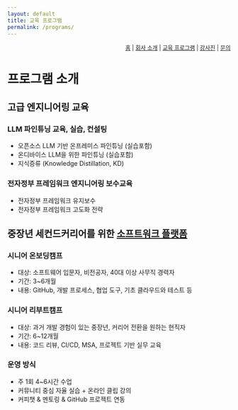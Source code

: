 ```yaml
---
layout: default
title: 교육 프로그램
permalink: /programs/
---
```

<nav style="text-align:right; font-size: 0.9em;">
  <a href="/">홈</a> |
  <a href="/about/">회사 소개</a> |
  <a href="/programs/">교육 프로그램</a> |
  <a href="/teams/">강사진</a> |
  <a href="/contact/">문의</a>
</nav>

# 프로그램 소개

## 고급 엔지니어링 교육
### LLM 파인튜닝 교육, 실습, 컨설팅
- 오픈소스 LLM 기반 온프레미스 파인튜닝 (실습포함)
- 온디바이스 LLM을 위한 파인튜닝 (실습포함)
- 지식증류 (Knowledge Distillation, KD)

### 전자정부 프레임워크 엔지니어링 보수교육
- 전자정부 프레임워크 유지보수
- 전자정부 프레임워크 고도화 전략

## 중장년 세컨드커리어를 위한 [소프트워크 플랫폼](https://2hcube.com/softwalk/)
### 시니어 온보딩캠프
- 대상: 소프트웨어 입문자, 비전공자, 40대 이상 사무직 경력자
- 기간: 3~6개월
- 내용: GitHub, 개발 프로세스, 협업 도구, 기초 클라우드와 테스트 등

### 시니어 리부트캠프
- 대상: 과거 개발 경험이 있는 중장년, 커리어 전환을 원하는 현직자
- 기간: 6~12개월
- 내용: 코드 리뷰, CI/CD, MSA, 프로젝트 기반 실무 교육

### 운영 방식
- 주 1회 4~6시간 수업
- 커뮤니티 중심 자율 실습 + 온라인 클립 강의
- 커피챗 & 멘토링 & GitHub 프로젝트 연동
